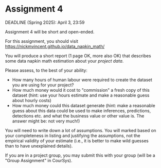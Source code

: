 # Assignment 4

DEADLINE (Spring 2025): April 3, 23:59

Assignment 4 will be short and open-ended.

For this assignment, you should visit https://nickmvincent.github.io/data_napkin_math/

You will produce a short report (1 page OK, more also OK) that describes some data napkin math estimation about your *project data*.

Please assess, to the best of your ability:
- How many hours of human labour were required to create the dataset you are using for your project?
- How much money would it cost to "commission" a fresh copy of this dataset (hint: use your hours estimate and make a reasonable guess about hourly costs)
- How much money could this dataset generate (hint: make a reasonable guess about this data could be used to make inferences, predictions, detections etc. and what the business value or other value is. The answer might be: not very much!)

You will need to write down a lot of assumptions. You will marked based on your completeness in listing and justifying the assumptions, not the empirical validity of your estimate (i.e., it is better to make wild guesses than to have unexplained details).

If you are in a project group, you may submit this with your group (will be a "Group Assignment" in CourSys).
